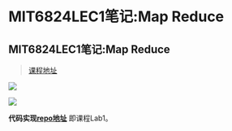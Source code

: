 # MIT6824LEC1笔记:Map Reduce


## MIT6824LEC1笔记:Map Reduce

> [课程地址](https://pdos.csail.mit.edu/6.824/schedule.html)


![](https://img.zhengyua.cn/20210223201726.png)

![](https://img.zhengyua.cn/20210223201837.png)


**代码实现[repo地址](https://github.com/catwithtudou/distribute_structure_examples/tree/master/map_reduce)** 即课程Lab1。

